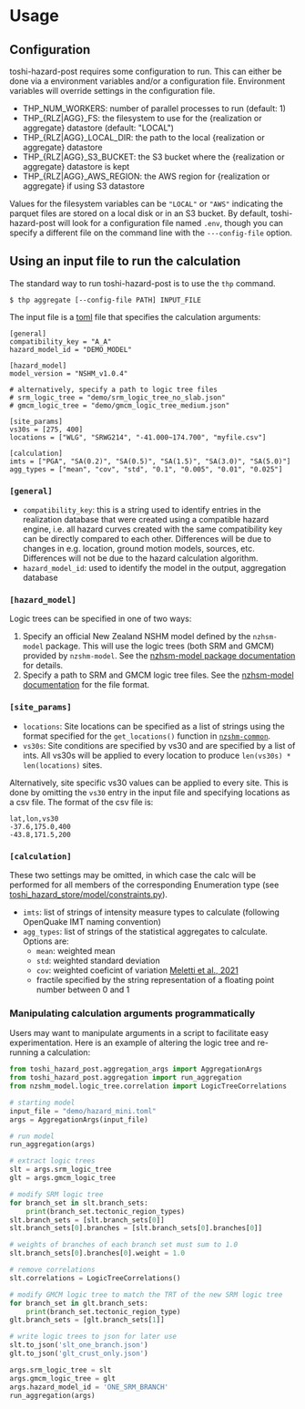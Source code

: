 # Usage

## Configuration

toshi-hazard-post requires some configuration to run. This can either be done via a environment variables and/or a configuration file. Environment variables will override settings in the configuration file.

- THP_NUM_WORKERS: number of parallel processes to run (default: 1)
- THP_{RLZ|AGG}_FS: the filesystem to use for the {realization or aggregate} datastore (default: "LOCAL")
- THP_{RLZ|AGG}_LOCAL_DIR: the path to the local {realization or aggregate} datastore
- THP_{RLZ|AGG}_S3_BUCKET: the S3 bucket where the {realization or aggregate} datastore is kept
- THP_{RLZ|AGG}_AWS_REGION: the AWS region for {realization or aggregate} if using S3 datastore

Values for the filesystem variables can be `"LOCAL"` or `"AWS"` indicating the parquet files are stored on a local disk or in an S3 bucket. By default, toshi-hazard-post will look for a configuration file named `.env`, though you can specify a different file on the command line with the `---config-file` option.

## Using an input file to run the calculation

The standard way to run toshi-hazard-post is to use the `thp` command.

```console
$ thp aggregate [--config-file PATH] INPUT_FILE
```

The input file is a [toml](https://toml.io/en/) file that specifies the calculation arguments:

```
[general]
compatibility_key = "A_A"
hazard_model_id = "DEMO_MODEL"

[hazard_model]
model_version = "NSHM_v1.0.4"

# alternatively, specify a path to logic tree files
# srm_logic_tree = "demo/srm_logic_tree_no_slab.json"
# gmcm_logic_tree = "demo/gmcm_logic_tree_medium.json"

[site_params]
vs30s = [275, 400]
locations = ["WLG", "SRWG214", "-41.000~174.700", "myfile.csv"]

[calculation]
imts = ["PGA", "SA(0.2)", "SA(0.5)", "SA(1.5)", "SA(3.0)", "SA(5.0)"]
agg_types = ["mean", "cov", "std", "0.1", "0.005", "0.01", "0.025"]
```

### `[general]`
- `compatibility_key`: this is a string used to identify entries in the realization database that were created using a compatible hazard engine, i.e. all hazard curves created with the same compatibility key can be directly compared to each other. Differences will be due to changes in e.g. location, ground motion models, sources, etc. Differences will not be due to the hazard calculation algorithm. 
- `hazard_model_id`: used to identify the model in the output, aggregation database

### `[hazard_model]`
Logic trees can be specified in one of two ways:

1. Specify an official New Zealand NSHM model defined by the `nzhsm-model` package. This will use the logic trees (both SRM and GMCM) provided by `nzshm-model`. See the [nzhsm-model package documentation](https://gns-science.github.io/nzshm-model/usage/) for details.
2. Specify a path to SRM and GMCM logic tree files. See the [nzhsm-model documentation](https://gns-science.github.io/nzshm-model/file-format/) for the file format.

### `[site_params]`
- `locations`: Site locations can be specified as a list of strings using the format specified for the `get_locations()` function in [`nzshm-common`](https://gns-science.github.io/nzshm-common-py).
- `vs30s`: Site conditions are specified by vs30 and are specified by a list of ints. All vs30s will be applied to every location to produce `len(vs30s) * len(locations)` sites.

Alternatively, site specific vs30 values can be applied to every site. This is done by omitting the `vs30` entry in the input file and specifying locations as a csv file. The format of the csv file is:
```
lat,lon,vs30
-37.6,175.0,400
-43.8,171.5,200
```

### `[calculation]`
These two settings may be omitted, in which case the calc will be performed for all members of the corresponding Enumeration type (see [toshi_hazard_store/model/constraints.py](https://github.com/GNS-Science/toshi-hazard-store/blob/edc80e444168ae7499d0d1c6636edbc91344ef84/toshi_hazard_store/model/constraints.py)).

- `imts`: list of strings of intensity measure types to calculate (following OpenQuake IMT naming convention)
- `agg_types`: list of strings of the statistical aggregates to calculate. Options are:
    - `mean`: weighted mean
    - `std`: weighted standard deviation
    - `cov`: weighted coeficint of variation [Meletti et al., 2021](https://doi.org/10.4401/ag-8579)
    - fractile specified by the string representation of a floating point number between 0 and 1

### Manipulating calculation arguments programmatically

Users may want to manipulate arguments in a script to facilitate easy experimentation. Here is an example of altering the logic tree and re-running a calculation:
```py
from toshi_hazard_post.aggregation_args import AggregationArgs
from toshi_hazard_post.aggregation import run_aggregation
from nzshm_model.logic_tree.correlation import LogicTreeCorrelations

# starting model
input_file = "demo/hazard_mini.toml"
args = AggregationArgs(input_file)

# run model
run_aggregation(args)

# extract logic trees
slt = args.srm_logic_tree
glt = args.gmcm_logic_tree

# modify SRM logic tree
for branch_set in slt.branch_sets:
    print(branch_set.tectonic_region_types)
slt.branch_sets = [slt.branch_sets[0]]
slt.branch_sets[0].branches = [slt.branch_sets[0].branches[0]]

# weights of branches of each branch set must sum to 1.0
slt.branch_sets[0].branches[0].weight = 1.0

# remove correlations
slt.correlations = LogicTreeCorrelations()

# modify GMCM logic tree to match the TRT of the new SRM logic tree
for branch_set in glt.branch_sets:
    print(branch_set.tectonic_region_type)
glt.branch_sets = [glt.branch_sets[1]]

# write logic trees to json for later use
slt.to_json('slt_one_branch.json')
glt.to_json('glt_crust_only.json')

args.srm_logic_tree = slt
args.gmcm_logic_tree = glt
args.hazard_model_id = 'ONE_SRM_BRANCH'
run_aggregation(args)
```
